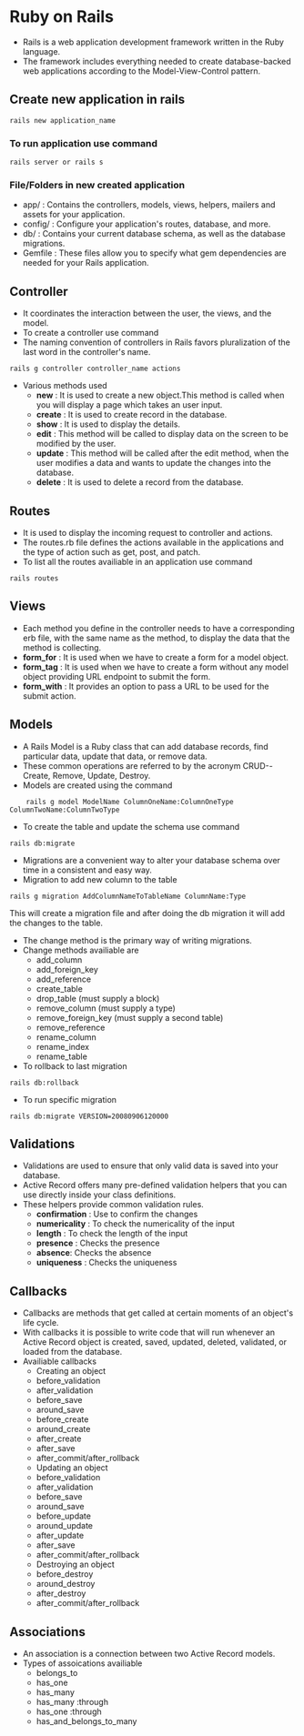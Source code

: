 # Ruby on Rails 

- Rails is a web application development framework written in the Ruby language.
- The framework includes everything needed to create database-backed web applications according to the Model-View-Control pattern. 

## Create new application in rails

```
rails new application_name
```

### To run application use command
```
rails server or rails s
```

### File/Folders in new created application

- app/ : Contains the controllers, models, views, helpers, mailers and assets for your application.
- config/ : Configure your application's routes, database, and more.
- db/ : Contains your current database schema, as well as the database migrations.
- Gemfile : These files allow you to specify what gem dependencies are needed for your Rails application.

## Controller

- It coordinates the interaction between the user, the views, and the model.
- To create a controller use command
- The naming convention of controllers in Rails favors pluralization of the last word in the controller's name.
```
rails g controller controller_name actions
```
- Various methods used
	- **new** : It is used to create a new object.This method is called when you will display a page which takes an user input.
	- **create** : It is used to create record in the database.
	- **show** : It is used to display the details.
	- **edit** : This method will be called to display data on the screen to be modified by the user.
	- **update** : This method will be called after the edit method, when the user modifies a data and wants to update the changes into the database.
	- **delete** : It is used to delete a record from the database.

## Routes

- It is used to display the incoming request to controller and actions.
- The routes.rb file defines the actions available in the applications and the type of action such as get, post, and patch.
- To list all the routes availiable in an application use command
```
rails routes
```

## Views

-  Each method you define in the controller needs to have a corresponding erb file, with the same name as the method, to display the data that the method is collecting.
- **form_for** : It is used when we have to create a form for a model object.
- **form_tag** : It is used when we have to create a form without any model object providing URL endpoint to submit the form.
- **form_with** : It provides an option to pass a URL to be used for the submit action.

## Models

- A Rails Model is a Ruby class that can add database records, find particular data, update that data, or remove data. 
- These common operations are referred to by the acronym CRUD--Create, Remove, Update, Destroy.
- Models are created using the command
```
    rails g model ModelName ColumnOneName:ColumnOneType ColumnTwoName:ColumnTwoType
```
- To create the table and update the schema use command
```
rails db:migrate
```
- Migrations are a convenient way to alter your database schema over time in a consistent and easy way.
- Migration to add new column to the table
```
rails g migration AddColumnNameToTableName ColumnName:Type
```
This will create a migration file and after doing the db migration it will add the changes to the table.
- The change method is the primary way of writing migrations. 
- Change methods availiable are
	- add_column
	- add_foreign_key
	- add_reference
	- create_table
	- drop_table (must supply a block)
	- remove_column (must supply a type)
	- remove_foreign_key (must supply a second table)
	- remove_reference
	- rename_column
	- rename_index
	- rename_table
-  To rollback to last migration
```
rails db:rollback
```
- To run specific migration
```
rails db:migrate VERSION=20080906120000
```

## Validations

- Validations are used to ensure that only valid data is saved into your database. 
- Active Record offers many pre-defined validation helpers that you can use directly inside your class definitions.
- These helpers provide common validation rules.
	- **confirmation** : Use to confirm the changes
	- **numericality** : To check the numericality of the input
	- **length** : To check the length of the input
	- **presence** : Checks the presence
	- **absence**: Checks the absence
	-	**uniqueness** : Checks the uniqueness

## Callbacks

- Callbacks are methods that get called at certain moments of an object's life cycle. 
- With callbacks it is possible to write code that will run whenever an Active Record object is created, saved, updated, deleted, validated, or loaded from the database.
- Availiable callbacks
	- Creating an object
    - before_validation
    - after_validation
    - before_save
    - around_save
    - before_create
    - around_create
    - after_create
    - after_save
    - after_commit/after_rollback
	- Updating an object
    - before_validation
    - after_validation
    - before_save
    - around_save
    - before_update
    - around_update
    - after_update
    - after_save
    - after_commit/after_rollback
	- Destroying an object
    - before_destroy
    - around_destroy
    - after_destroy
    - after_commit/after_rollback

## Associations
-  An association is a connection between two Active Record models.
- Types of assoications availiable
	- belongs_to
	- has_one
	- has_many
	- has_many :through
	- has_one :through
	- has_and_belongs_to_many

